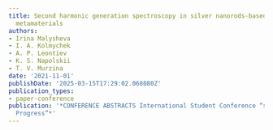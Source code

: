```yaml
---
title: Second harmonic generation spectroscopy in silver nanorods-based hyperbolic
  metamaterials
authors:
- Irina Malysheva
- I. A. Kolmychek
- A. P. Leontiev
- K. S. Napolskii
- T. V. Murzina
date: '2021-11-01'
publishDate: '2025-03-15T17:29:02.068080Z'
publication_types:
- paper-conference
publication: '*CONFERENCE ABSTRACTS International Student Conference “science and
  Progress”*'
---
```

